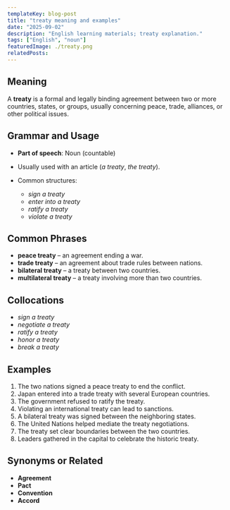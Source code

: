 ```yaml
---
templateKey: blog-post
title: "treaty meaning and examples"
date: "2025-09-02"
description: "English learning materials; treaty explanation."
tags: ["English", "noun"]
featuredImage: ./treaty.png
relatedPosts:
---
```


## Meaning

A **treaty** is a formal and legally binding agreement between two or more countries, states, or groups, usually concerning peace, trade, alliances, or other political issues.

## Grammar and Usage

- **Part of speech**: Noun (countable)
- Usually used with an article (_a treaty_, _the treaty_).
- Common structures:

  - _sign a treaty_
  - _enter into a treaty_
  - _ratify a treaty_
  - _violate a treaty_

## Common Phrases

- **peace treaty** – an agreement ending a war.
- **trade treaty** – an agreement about trade rules between nations.
- **bilateral treaty** – a treaty between two countries.
- **multilateral treaty** – a treaty involving more than two countries.

## Collocations

- _sign a treaty_
- _negotiate a treaty_
- _ratify a treaty_
- _honor a treaty_
- _break a treaty_

## Examples

1. The two nations signed a peace treaty to end the conflict.
2. Japan entered into a trade treaty with several European countries.
3. The government refused to ratify the treaty.
4. Violating an international treaty can lead to sanctions.
5. A bilateral treaty was signed between the neighboring states.
6. The United Nations helped mediate the treaty negotiations.
7. The treaty set clear boundaries between the two countries.
8. Leaders gathered in the capital to celebrate the historic treaty.

## Synonyms or Related

- **Agreement**
- **Pact**
- **Convention**
- **Accord**
